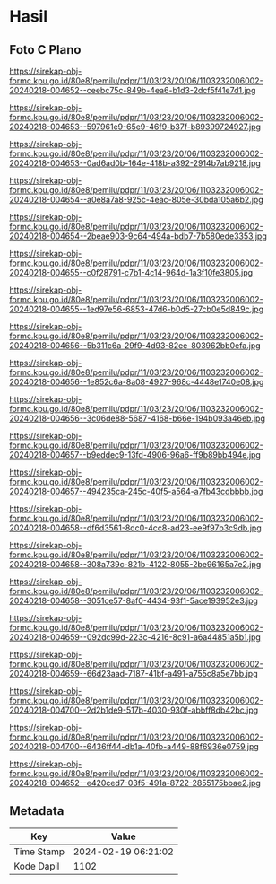 # Hasil

## Foto C Plano

https://sirekap-obj-formc.kpu.go.id/80e8/pemilu/pdpr/11/03/23/20/06/1103232006002-20240218-004652--ceebc75c-849b-4ea6-b1d3-2dcf5f41e7d1.jpg

https://sirekap-obj-formc.kpu.go.id/80e8/pemilu/pdpr/11/03/23/20/06/1103232006002-20240218-004653--597961e9-65e9-46f9-b37f-b89399724927.jpg

https://sirekap-obj-formc.kpu.go.id/80e8/pemilu/pdpr/11/03/23/20/06/1103232006002-20240218-004653--0ad6ad0b-164e-418b-a392-2914b7ab9218.jpg

https://sirekap-obj-formc.kpu.go.id/80e8/pemilu/pdpr/11/03/23/20/06/1103232006002-20240218-004654--a0e8a7a8-925c-4eac-805e-30bda105a6b2.jpg

https://sirekap-obj-formc.kpu.go.id/80e8/pemilu/pdpr/11/03/23/20/06/1103232006002-20240218-004654--2beae903-9c64-494a-bdb7-7b580ede3353.jpg

https://sirekap-obj-formc.kpu.go.id/80e8/pemilu/pdpr/11/03/23/20/06/1103232006002-20240218-004655--c0f28791-c7b1-4c14-964d-1a3f10fe3805.jpg

https://sirekap-obj-formc.kpu.go.id/80e8/pemilu/pdpr/11/03/23/20/06/1103232006002-20240218-004655--1ed97e56-6853-47d6-b0d5-27cb0e5d849c.jpg

https://sirekap-obj-formc.kpu.go.id/80e8/pemilu/pdpr/11/03/23/20/06/1103232006002-20240218-004656--5b311c6a-29f9-4d93-82ee-803962bb0efa.jpg

https://sirekap-obj-formc.kpu.go.id/80e8/pemilu/pdpr/11/03/23/20/06/1103232006002-20240218-004656--1e852c6a-8a08-4927-968c-4448e1740e08.jpg

https://sirekap-obj-formc.kpu.go.id/80e8/pemilu/pdpr/11/03/23/20/06/1103232006002-20240218-004656--3c06de88-5687-4168-b66e-194b093a46eb.jpg

https://sirekap-obj-formc.kpu.go.id/80e8/pemilu/pdpr/11/03/23/20/06/1103232006002-20240218-004657--b9eddec9-13fd-4906-96a6-ff9b89bb494e.jpg

https://sirekap-obj-formc.kpu.go.id/80e8/pemilu/pdpr/11/03/23/20/06/1103232006002-20240218-004657--494235ca-245c-40f5-a564-a7fb43cdbbbb.jpg

https://sirekap-obj-formc.kpu.go.id/80e8/pemilu/pdpr/11/03/23/20/06/1103232006002-20240218-004658--df6d3561-8dc0-4cc8-ad23-ee9f97b3c9db.jpg

https://sirekap-obj-formc.kpu.go.id/80e8/pemilu/pdpr/11/03/23/20/06/1103232006002-20240218-004658--308a739c-821b-4122-8055-2be96165a7e2.jpg

https://sirekap-obj-formc.kpu.go.id/80e8/pemilu/pdpr/11/03/23/20/06/1103232006002-20240218-004658--3051ce57-8af0-4434-93f1-5ace193952e3.jpg

https://sirekap-obj-formc.kpu.go.id/80e8/pemilu/pdpr/11/03/23/20/06/1103232006002-20240218-004659--092dc99d-223c-4216-8c91-a6a44851a5b1.jpg

https://sirekap-obj-formc.kpu.go.id/80e8/pemilu/pdpr/11/03/23/20/06/1103232006002-20240218-004659--66d23aad-7187-41bf-a491-a755c8a5e7bb.jpg

https://sirekap-obj-formc.kpu.go.id/80e8/pemilu/pdpr/11/03/23/20/06/1103232006002-20240218-004700--2d2b1de9-517b-4030-930f-abbff8db42bc.jpg

https://sirekap-obj-formc.kpu.go.id/80e8/pemilu/pdpr/11/03/23/20/06/1103232006002-20240218-004700--6436ff44-db1a-40fb-a449-88f6936e0759.jpg

https://sirekap-obj-formc.kpu.go.id/80e8/pemilu/pdpr/11/03/23/20/06/1103232006002-20240218-004652--e420ced7-03f5-491a-8722-2855175bbae2.jpg


## Metadata

| Key        | Value               |
| ---------- | ------------------- |
| Time Stamp | 2024-02-19 06:21:02 |
| Kode Dapil | 1102                |



